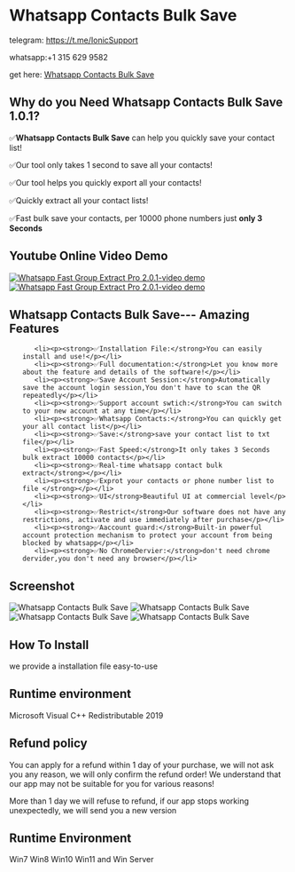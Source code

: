 # Whatsapp Contacts Bulk Save


telegram: https://t.me/IonicSupport

whatsapp:+1 315 629 9582

get here: <a href="https://codecanyon.net/item/whatsapp-contacts-bulk-save-101/42487369" target="_blank">
      Whatsapp Contacts Bulk Save
  </a>


<h2><strong>Why do you Need Whatsapp Contacts Bulk Save 1.0.1?</strong></h2>
<p>✅<strong>Whatsapp Contacts Bulk Save</strong> can help you quickly save your contact list!</p>
<p>✅Our tool only takes 1 second to save all your contacts!</p>
<p>✅Our tool helps you quickly export all your contacts!</p>
<p>✅Quickly extract all your contact lists!</p>
<p>✅Fast bulk save your contacts, per 10000 phone numbers just <strong>only 3 Seconds</strong></p>


 
 <h2><strong>Youtube Online Video Demo</strong></h2>
  <a href=" https://youtu.be/AFoK-tDKUUg" target="_blank">
     <img src="https://i.ibb.co/xzxBQWw/ytbdemo.png" alt="Whatsapp Fast Group Extract Pro 2.0.1-video demo" />
  </a>
  <a href=" https://youtu.be/AFoK-tDKUUg" target="_blank">
       <img src="https://i.ibb.co/S0yZv2r/watchbtn.jpg" alt="Whatsapp Fast Group Extract Pro 2.0.1-video demo" />
  </a>
  

<h2><strong>Whatsapp Contacts Bulk Save--- Amazing Features</strong></h2>
<ul>

       <li><p><strong>✅Installation File:</strong>You can easily install and use!</p></li>
	   <li><p><strong>✅Full documentation:</strong>Let you know more about the feature and details of the software!</p></li>
	   <li><p><strong>✅Save Account Session:</strong>Automatically save the account login session,You don't have to scan the QR repeatedly</p></li>
	   <li><p><strong>✅Support account swtich:</strong>You can switch to your new account at any time</p></li>
	   <li><p><strong>✅Whatsapp Contacts:</strong>You can quickly get your all contact list</p></li>
	   <li><p><strong>✅Save:</strong>save your contact list to txt file</p></li>
	   <li><p><strong>✅Fast Speed:</strong>It only takes 3 Seconds bulk extract 10000 contacts</p></li>
       <li><p><strong>✅Real-time whatsapp contact bulk extract</strong></p></li>
	   <li><p><strong>✅Exprot your contacts or phone number list to file </strong></p></li>
	   <li><p><strong>✅UI</strong>Beautiful UI at commercial level</p></li>
	   <li><p><strong>✅Restrict</strong>Our software does not have any restrictions, activate and use immediately after purchase</p></li>
	   <li><p><strong>✅Aaccount guard:</strong>Built-in powerful account protection mechanism to protect your account from being blocked by whatsapp</p></li>
	   <li><p><strong>✅No ChromeDervier:</strong>don't need chrome dervider,you don't need any browser</p></li>
</ul>

<h2><strong>Screenshot</strong></h2>
<img src="https://i.ibb.co/Lph5b6c/01.png" alt="Whatsapp Contacts Bulk Save" border="0">
<img src="https://i.ibb.co/r5m6jVb/02.png" alt="Whatsapp Contacts Bulk Save" border="0">
<img src="https://i.ibb.co/Ry5tPJ7/03.png" alt="Whatsapp Contacts Bulk Save" border="0">
<img src="https://i.ibb.co/QMJykHD/04.png" alt="Whatsapp Contacts Bulk Save" border="0">


<h2><strong> How To Install</strong></h2>
<p>we provide a installation file  easy-to-use</p>

<h2><strong>Runtime environment</strong></h2>
<p>Microsoft Visual C++ Redistributable 2019</p>


 <h2><strong>Refund policy</strong></h2>
<p>You can apply for a refund within 1 day of your purchase, we will not ask you any reason, we will only confirm the refund order! 
We understand that our app may not be suitable for you for various reasons!<p>

<p>More than 1 day we will refuse to refund, if our app stops working unexpectedly, we will send you a new version</p>
<h2><strong>Runtime Environment</strong></h2>
<p>Win7 Win8 Win10 Win11 and Win Server<p>
 
 
 
 

 
 
